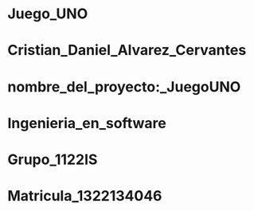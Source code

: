 # Juego_UNO

# Cristian_Daniel_Alvarez_Cervantes
# nombre_del_proyecto:_JuegoUNO
# Ingenieria_en_software
# Grupo_1122IS
# Matricula_1322134046